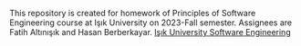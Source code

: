 This repository is created for homework of Principles of Software Engineering course at Işık University on 2023-Fall semester. Assignees are Fatih Altınışık and Hasan Berberkayar.
[Işık University Software Engineering](https://www.isikun.edu.tr/akademik/muhendislik-fakultesi/bolumler-ve-programlar/bilgisayar-muhendisligi/programlar/lisans-programi/yazilim-muhendisligi)
